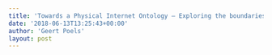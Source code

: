 ```yaml
---
title: 'Towards a Physical Internet Ontology – Exploring the boundaries of the Internet metaphor (Iriet Danon)'
date: '2018-06-13T13:25:43+00:00'
author: 'Geert Poels'
layout: post
---
```


